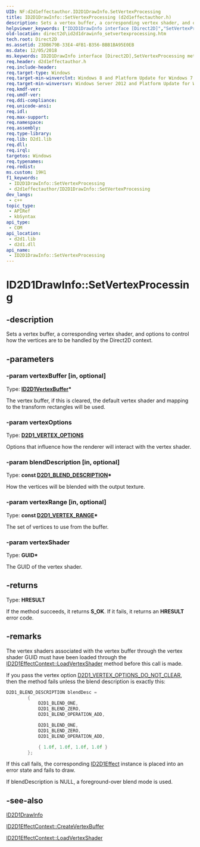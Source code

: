 ```yaml
---
UID: NF:d2d1effectauthor.ID2D1DrawInfo.SetVertexProcessing
title: ID2D1DrawInfo::SetVertexProcessing (d2d1effectauthor.h)
description: Sets a vertex buffer, a corresponding vertex shader, and options to control how the vertices are to be handled by the Direct2D context.
helpviewer_keywords: ["ID2D1DrawInfo interface [Direct2D]","SetVertexProcessing method","ID2D1DrawInfo.SetVertexProcessing","ID2D1DrawInfo::SetVertexProcessing","SetVertexProcessing","SetVertexProcessing method [Direct2D]","SetVertexProcessing method [Direct2D]","ID2D1DrawInfo interface","d2d1effectauthor/ID2D1DrawInfo::SetVertexProcessing","direct2d.id2d1drawinfo_setvertexprocessing"]
old-location: direct2d\id2d1drawinfo_setvertexprocessing.htm
tech.root: Direct2D
ms.assetid: 23DB679B-33E4-4FB1-B356-BBB1BA95E0EB
ms.date: 12/05/2018
ms.keywords: ID2D1DrawInfo interface [Direct2D],SetVertexProcessing method, ID2D1DrawInfo.SetVertexProcessing, ID2D1DrawInfo::SetVertexProcessing, SetVertexProcessing, SetVertexProcessing method [Direct2D], SetVertexProcessing method [Direct2D],ID2D1DrawInfo interface, d2d1effectauthor/ID2D1DrawInfo::SetVertexProcessing, direct2d.id2d1drawinfo_setvertexprocessing
req.header: d2d1effectauthor.h
req.include-header: 
req.target-type: Windows
req.target-min-winverclnt: Windows 8 and Platform Update for Windows 7 [desktop apps \| UWP apps]
req.target-min-winversvr: Windows Server 2012 and Platform Update for Windows Server 2008 R2 [desktop apps \| UWP apps]
req.kmdf-ver: 
req.umdf-ver: 
req.ddi-compliance: 
req.unicode-ansi: 
req.idl: 
req.max-support: 
req.namespace: 
req.assembly: 
req.type-library: 
req.lib: D2d1.lib
req.dll: 
req.irql: 
targetos: Windows
req.typenames: 
req.redist: 
ms.custom: 19H1
f1_keywords:
 - ID2D1DrawInfo::SetVertexProcessing
 - d2d1effectauthor/ID2D1DrawInfo::SetVertexProcessing
dev_langs:
 - c++
topic_type:
 - APIRef
 - kbSyntax
api_type:
 - COM
api_location:
 - d2d1.lib
 - d2d1.dll
api_name:
 - ID2D1DrawInfo::SetVertexProcessing
---
```


# ID2D1DrawInfo::SetVertexProcessing


## -description

Sets a vertex buffer, a corresponding vertex shader, and options to control how the vertices are to be handled by the Direct2D context.

## -parameters

### -param vertexBuffer [in, optional]

Type: <b><a href="/windows/desktop/api/d2d1effectauthor/nn-d2d1effectauthor-id2d1vertexbuffer">ID2D1VertexBuffer</a>*</b>

The vertex buffer, if this is cleared, the default vertex shader and mapping to the transform rectangles will be used.

### -param vertexOptions

Type: <b><a href="/windows/desktop/api/d2d1effectauthor/ne-d2d1effectauthor-d2d1_vertex_options">D2D1_VERTEX_OPTIONS</a></b>

Options that influence how the renderer will interact with the vertex shader.

### -param blendDescription [in, optional]

Type: <b>const <a href="/windows/desktop/api/d2d1effectauthor/ns-d2d1effectauthor-d2d1_blend_description">D2D1_BLEND_DESCRIPTION</a>*</b>

How the vertices will be blended with the output texture.

### -param vertexRange [in, optional]

Type: <b>const <a href="/windows/desktop/api/d2d1effectauthor/ns-d2d1effectauthor-d2d1_vertex_range">D2D1_VERTEX_RANGE</a>*</b>

The set of vertices to use from the buffer.

### -param vertexShader

Type: <b>GUID*</b>

The GUID of the vertex shader.

## -returns

Type: <b>HRESULT</b>

If the method succeeds, it returns <b>S_OK</b>. If it fails, it returns an <b>HRESULT</b> error code.

## -remarks

The vertex shaders associated with the vertex buffer through the vertex shader GUID must have been loaded through the <a href="/windows/desktop/api/d2d1effectauthor/nf-d2d1effectauthor-id2d1effectcontext-loadvertexshader">ID2D1EffectContext::LoadVertexShader</a> method before this call is made.

If you pass the vertex option <a href="/windows/desktop/api/d2d1effectauthor/ne-d2d1effectauthor-d2d1_vertex_options">D2D1_VERTEX_OPTIONS_DO_NOT_CLEAR</a>, then the method fails unless the blend description is exactly this:




```cpp
D2D1_BLEND_DESCRIPTION blendDesc = 
        {
            D2D1_BLEND_ONE,
            D2D1_BLEND_ZERO,
            D2D1_BLEND_OPERATION_ADD,

            D2D1_BLEND_ONE,
            D2D1_BLEND_ZERO,
            D2D1_BLEND_OPERATION_ADD,

            { 1.0f, 1.0f, 1.0f, 1.0f }
        };
```


If this call fails, the corresponding <a href="/windows/desktop/api/d2d1_1/nn-d2d1_1-id2d1effect">ID2D1Effect</a> instance is placed into an error state and fails to draw.

  If blendDescription is NULL, a foreground-over blend mode is used.

## -see-also

<a href="/windows/desktop/api/d2d1effectauthor/nn-d2d1effectauthor-id2d1drawinfo">ID2D1DrawInfo</a>



<a href="/windows/desktop/api/d2d1effectauthor/nf-d2d1effectauthor-id2d1effectcontext-createvertexbuffer">ID2D1EffectContext::CreateVertexBuffer</a>



<a href="/windows/desktop/api/d2d1effectauthor/nf-d2d1effectauthor-id2d1effectcontext-loadvertexshader">ID2D1EffectContext::LoadVertexShader</a>

